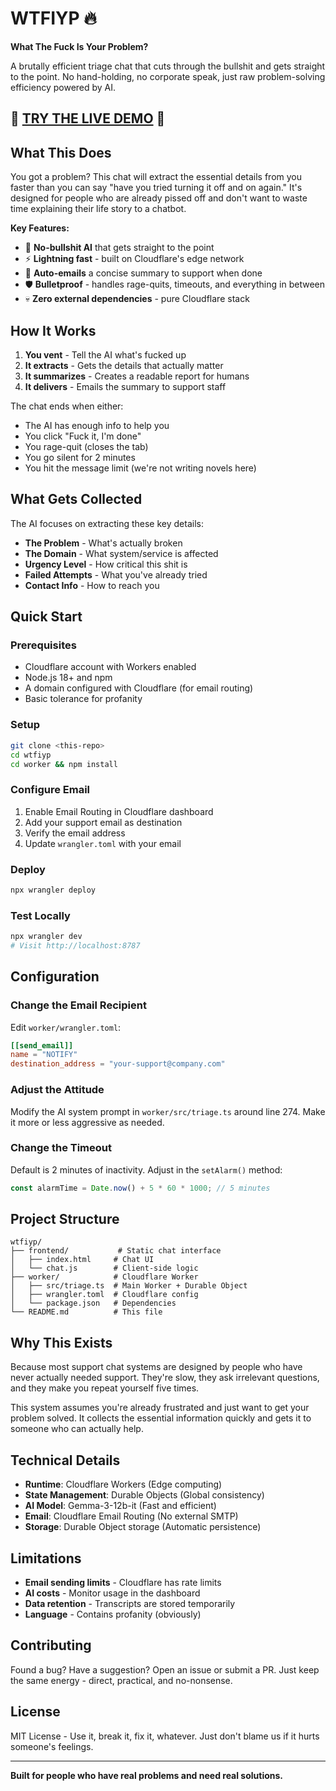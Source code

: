 # WTFIYP 🔥

**What The Fuck Is Your Problem?**

A brutally efficient triage chat that cuts through the bullshit and gets straight to the point. No hand-holding, no corporate speak, just raw problem-solving efficiency powered by AI.

## 🚀 [**TRY THE LIVE DEMO**](https://wtfiyp.bytecrash.xyz) 🚀

## What This Does

You got a problem? This chat will extract the essential details from you faster than you can say "have you tried turning it off and on again." It's designed for people who are already pissed off and don't want to waste time explaining their life story to a chatbot.

**Key Features:**
- 🎯 **No-bullshit AI** that gets straight to the point
- ⚡ **Lightning fast** - built on Cloudflare's edge network
- 📧 **Auto-emails** a concise summary to support when done
- 🛡️ **Bulletproof** - handles rage-quits, timeouts, and everything in between
- 💀 **Zero external dependencies** - pure Cloudflare stack

## How It Works

1. **You vent** - Tell the AI what's fucked up
2. **It extracts** - Gets the details that actually matter
3. **It summarizes** - Creates a readable report for humans
4. **It delivers** - Emails the summary to support staff

The chat ends when either:
- The AI has enough info to help you
- You click "Fuck it, I'm done"
- You rage-quit (closes the tab)
- You go silent for 2 minutes
- You hit the message limit (we're not writing novels here)

## What Gets Collected

The AI focuses on extracting these key details:
- **The Problem** - What's actually broken
- **The Domain** - What system/service is affected
- **Urgency Level** - How critical this shit is
- **Failed Attempts** - What you've already tried
- **Contact Info** - How to reach you

## Quick Start

### Prerequisites
- Cloudflare account with Workers enabled
- Node.js 18+ and npm
- A domain configured with Cloudflare (for email routing)
- Basic tolerance for profanity

### Setup
```bash
git clone <this-repo>
cd wtfiyp
cd worker && npm install
```

### Configure Email
1. Enable Email Routing in Cloudflare dashboard
2. Add your support email as destination
3. Verify the email address
4. Update `wrangler.toml` with your email

### Deploy
```bash
npx wrangler deploy
```

### Test Locally
```bash
npx wrangler dev
# Visit http://localhost:8787
```

## Configuration

### Change the Email Recipient
Edit `worker/wrangler.toml`:
```toml
[[send_email]]
name = "NOTIFY"
destination_address = "your-support@company.com"
```

### Adjust the Attitude
Modify the AI system prompt in `worker/src/triage.ts` around line 274. Make it more or less aggressive as needed.

### Change the Timeout
Default is 2 minutes of inactivity. Adjust in the `setAlarm()` method:
```typescript
const alarmTime = Date.now() + 5 * 60 * 1000; // 5 minutes
```

## Project Structure

```
wtfiyp/
├── frontend/           # Static chat interface
│   ├── index.html     # Chat UI
│   └── chat.js        # Client-side logic
├── worker/            # Cloudflare Worker
│   ├── src/triage.ts  # Main Worker + Durable Object
│   ├── wrangler.toml  # Cloudflare config
│   └── package.json   # Dependencies
└── README.md          # This file
```

## Why This Exists

Because most support chat systems are designed by people who have never actually needed support. They're slow, they ask irrelevant questions, and they make you repeat yourself five times.

This system assumes you're already frustrated and just want to get your problem solved. It collects the essential information quickly and gets it to someone who can actually help.

## Technical Details

- **Runtime**: Cloudflare Workers (Edge computing)
- **State Management**: Durable Objects (Global consistency)
- **AI Model**: Gemma-3-12b-it (Fast and efficient)
- **Email**: Cloudflare Email Routing (No external SMTP)
- **Storage**: Durable Object storage (Automatic persistence)

## Limitations

- **Email sending limits** - Cloudflare has rate limits
- **AI costs** - Monitor usage in the dashboard
- **Data retention** - Transcripts are stored temporarily
- **Language** - Contains profanity (obviously)

## Contributing

Found a bug? Have a suggestion? Open an issue or submit a PR. Just keep the same energy - direct, practical, and no-nonsense.

## License

MIT License - Use it, break it, fix it, whatever. Just don't blame us if it hurts someone's feelings.

---

**Built for people who have real problems and need real solutions.**